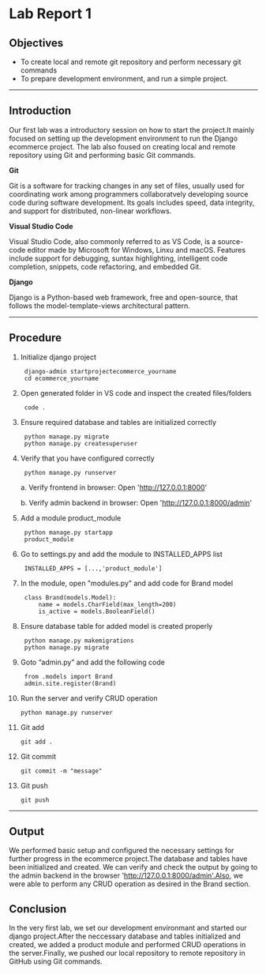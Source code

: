 # Lab Report 1

## Objectives

* To create local and remote git repository and perform necessary git commands
* To prepare development environment, and run a simple project.

***

## Introduction 

Our first lab was a introductory session on how to start the project.It mainly focused on setting up the development environment to run the Django ecommerce project. The lab also foused on creating local and remote repository using Git and performing basic Git commands.

**Git**

Git is a software for tracking changes in any set of files, usually used for coordinating work among programmers collaboratvely developing source code during software development. Its goals includes speed, data integrity, and support for distributed, non-linear workflows.

**Visual Studio Code**

Visual Studio Code, also commonly referred to as VS Code, is a source-code editor made by Microsoft for Windows, Linxu and macOS. Features include support for debugging, suntax highlighting, intelligent code completion, snippets, code refactoring, and embedded Git.

**Django**

Django is a Python-based web framework, free and open-source, that follows the model-template-views architectural pattern.

***

## Procedure

1. Initialize django project 

        django-admin startprojectecommerce_yourname
        cd ecommerce_yourname

2. Open generated folder in VS code and inspect the created files/folders 

        code .

3. Ensure required database and tables are initialized correctly

        python manage.py migrate
        python manage.py createsuperuser

4. Verify that you have configured correctly

        python manage.py runserver 

    a. Verify frontend in browser: Open 'http://127.0.0.1:8000'

    b. Verify admin backend in browser: Open 'http://127.0.0.1:8000/admin'

5. Add a module product_module

        python manage.py startapp
        product_module

6. Go to settings.py and add the module to INSTALLED_APPS list 

        INSTALLED_APPS = [...,'product_module']

7. In the module, open "modules.py" and add code for Brand model 

        class Brand(models.Model):
            name = models.CharField(max_length=200)
            is_active = models.BooleanField()

8. Ensure database table for added model is created properly 

        python manage.py makemigrations
        python manage.py migrate

9. Goto “admin.py” and add the following code

        from .models import Brand
        admin.site.register(Brand)

10. Run the server and verify CRUD operation

        python manage.py runserver

11. Git add

        git add .

12. Git commit

        git commit -m "message"

13. Git push

        git push

***

## Output 

We performed basic setup and configured the necessary settings for further progress in the ecommerce project.The database and tables have been initialized and created. We can verify and check the output by going to the admin backend in the browser 'http://127.0.0.1:8000/admin'.Also, we were able to perform any CRUD operation as desired in the Brand section.

## Conclusion

In the very first lab, we set our development environmant and started our django project.After the neccessary database and tables initialized and created, we added a product module and performed CRUD operations in the server.Finally, we pushed our local repository to remote repository in GitHub using Git commands.